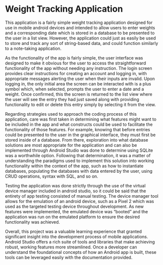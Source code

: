 # Weight Tracking Application
This application is a fairly simple weight tracking application designed for use in mobile android devices and intended to allow users to enter weights and a corresponding date which is stored in a database to be presented to the user in a list view. However, the application could just as easily be used to store and track any sort of string-based data, and could function similarly to a note-taking application.

As the functionality of the app is fairly simple, the user interface was designed to make it obvious for the user to access the straightforward functionality of the app without needing any instruction. The login screen provides clear instructions for creating an account and logging in, with appropriate messages alerting the user when their inputs are invalid. Upon logging in, the only initial area the screen can be interacted with is a plus symbol which, when selected, prompts the user to enter a date and a weight. Once confirmed, this the screen is returned to the list view where the user will see the entry they had just saved along with providing functionality to edit or delete this entry simply by selecting it from the view.

Regarding strategies used to approach the coding process of this application, care was first taken in determining what features might want to be included in the app and what constructs could be used to facilitate the functionality of those features. For example, knowing that before entries could be presented to the user in the graphical interface, they must first be stored inside of a database. From there, exploration into what database solutions are most appropriate for the application and can also be implemented through Android Studio was done to determine using SQLite was a worthwhile option. Following that determination, it was a matter of understanding the paradigms used to implement this solution into working functionality within the context of the app, such as how to instantiate databases, populating the databases with data entered by the user, using CRUD operations, syntax with SQL, and so on.

Testing the application was done strictly through the use of the virtual device manager included in android studio, so it could be said that the entirety of app testing consisted of manual testing. The device manager tool allows for the emulation of an android device, such as a Pixel 2 which was used as the targeted testing device throughout development. As new features were implemented, the emulated device was “booted” and the application was run on the emulated platform to ensure the desired functionality was achieved.

Overall, this project was a valuable learning experience that granted significant insight into the development process of mobile applications. Android Studio offers a rich suite of tools and libraries that make achieving robust, working features more streamlined. Once a developer can understand the foundational concepts of how an Android app is built, these tools can be leveraged easily with the documentation provided.

